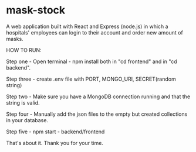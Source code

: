 # mask-stock
A web application built with React and Express (node.js) in which a hospitals' employees can login to their account and order new amount of masks.


HOW TO RUN:

Step one - Open terminal - npm install both in "cd frontend" and in "cd backend".

Step three - create .env file with PORT, MONGO_URI, SECRET(random string) 

Step two - Make sure you have a MongoDB connection running and that the string is valid.

Step four - Manually add the json files to the empty but created collections in your database.

Step five - npm start - backend/frontend



That's about it. Thank you for your time. 
